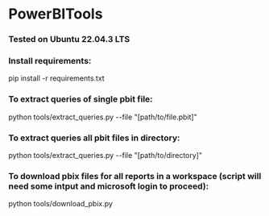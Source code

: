 # PowerBITools

### Tested on Ubuntu 22.04.3 LTS

### Install requirements:

pip install -r requirements.txt

### To extract queries of single pbit file:

python tools/extract_queries.py --file "[path/to/file.pbit]"

### To extract queries all pbit files in directory:

python tools/extract_queries.py --file "[path/to/directory]"

### To download pbix files for all reports in a workspace (script will need some intput and microsoft login to proceed):

python tools/download_pbix.py